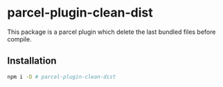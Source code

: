 # parcel-plugin-clean-dist
This package is a parcel plugin which delete the last bundled files before compile.

## Installation
```bash
npm i -D # parcel-plugin-clean-dist
```
